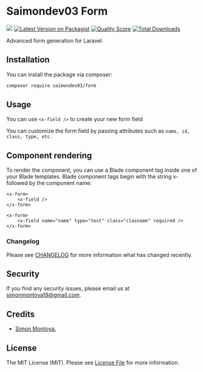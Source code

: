 # Saimondev03 Form
![](https://github.com/Saimon-git/form/workflows/run-tests/badge.svg)
[![Latest Version on Packagist](https://img.shields.io/packagist/v/saimondev03/form.svg?style=flat-square)](https://packagist.org/packages/saimondev03/form)
[![Quality Score](https://img.shields.io/scrutinizer/g/saimondev03/form.svg?style=flat-square)](https://scrutinizer-ci.com/g/saimondev03/form)
[![Total Downloads](https://img.shields.io/packagist/dt/saimondev03/form.svg?style=flat-square)](https://packagist.org/packages/saimondev03/form)

Advanced form generation for Laravel.

## Installation

You can install the package via composer:

```bash
composer require saimondev03/form
```

## Usage

You can use `<x-field />` to create your new form field

You can customize the form field by passing attributes such as `name, id, class, type, etc.`

## Component rendering

To render the component, you can use a Blade component tag inside one of your Blade templates. 
Blade component tags begin with the string x- followed by the component name:
```
<x-form>
    <x-field />
</x-form>

<x-form>
    <x-field name="name" type="text" class="clasname" required />
</x-form>
```

### Changelog

Please see [CHANGELOG](CHANGELOG.md) for more information what has changed recently.

## Security

If you find any security issues, please email us at simonmontoya19@gmail.com.

## Credits

- [Simon Montoya.](https://github.com/Saimon-git)

## License

The MIT License (MIT). Please see [License File](LICENSE.md) for more information.
